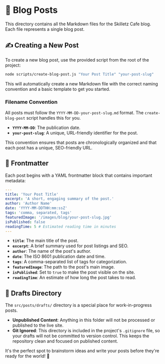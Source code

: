 # 📝 Blog Posts

This directory contains all the Markdown files for the Skilletz Cafe blog. Each file represents a single blog post.

## ✍️ Creating a New Post

To create a new blog post, use the provided script from the root of the project:

```bash
node scripts/create-blog-post.js "Your Post Title" "your-post-slug"
```

This will automatically create a new Markdown file with the correct naming convention and a basic template to get you started.

### Filename Convention

All posts must follow the `YYYY-MM-DD-your-post-slug.md` format. The `create-blog-post` script handles this for you.

- **`YYYY-MM-DD`**: The publication date.
- **`your-post-slug`**: A unique, URL-friendly identifier for the post.

This convention ensures that posts are chronologically organized and that each post has a unique, SEO-friendly URL.

## 📄 Frontmatter

Each post begins with a YAML frontmatter block that contains important metadata:

```yaml
---
title: 'Your Post Title'
excerpt: 'A short, engaging summary of the post.'
author: 'Author Name'
date: 'YYYY-MM-DDTHH:mm:ssZ'
tags: 'comma, separated, tags'
featuredImage: '/images/blog/your-post-slug.jpg'
isPublished: false
readingTime: 5 # Estimated reading time in minutes
---
```

- **`title`**: The main title of the post.
- **`excerpt`**: A brief summary used for post listings and SEO.
- **`author`**: The name of the post's author.
- **`date`**: The ISO 8601 publication date and time.
- **`tags`**: A comma-separated list of tags for categorization.
- **`featuredImage`**: The path to the post's main image.
- **`isPublished`**: Set to `true` to make the post visible on the site.
- **`readingTime`**: An estimate of how long the post takes to read.

## 🚧 Drafts Directory

The `src/posts/drafts/` directory is a special place for work-in-progress posts.

- **Unpublished Content**: Anything in this folder will not be processed or published to the live site.
- **Git Ignored**: This directory is included in the project's `.gitignore` file, so your drafts will not be committed to version control. This keeps the repository clean and focused on published content.

It's the perfect spot to brainstorm ideas and write your posts before they're ready for the world! 🤫

